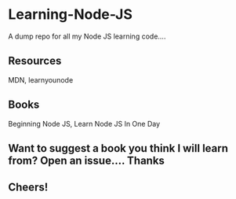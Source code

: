 # Learning-Node-JS
A dump repo for all my Node JS learning code....

## Resources
MDN,
learnyounode

## Books 
Beginning Node JS, 
Learn Node JS In One Day 

## Want to suggest a book you think I will learn from? Open an issue.... Thanks

## Cheers!
